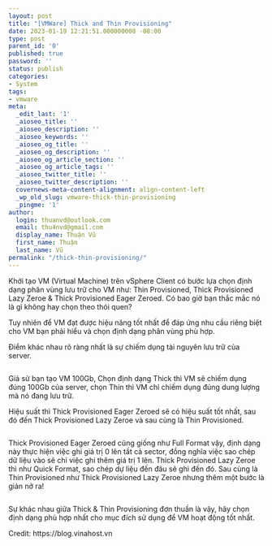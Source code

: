 ```yaml
---
layout: post
title: "[VMWare] Thick and Thin Provisioning"
date: 2023-01-19 12:21:51.000000000 -08:00
type: post
parent_id: '0'
published: true
password: ''
status: publish
categories:
- System
tags:
- vmware
meta:
  _edit_last: '1'
  _aioseo_title: ''
  _aioseo_description: ''
  _aioseo_keywords: ''
  _aioseo_og_title: ''
  _aioseo_og_description: ''
  _aioseo_og_article_section: ''
  _aioseo_og_article_tags: ''
  _aioseo_twitter_title: ''
  _aioseo_twitter_description: ''
  covernews-meta-content-alignment: align-content-left
  _wp_old_slug: vmware-thick-thin-provisioning
  _pingme: '1'
author:
  login: thuanvd@outlook.com
  email: thu4nvd@gmail.com
  display_name: Thuận Vũ
  first_name: Thuận
  last_name: Vũ
permalink: "/thick-thin-provisioning/"
---
```

<p><!-- wp:paragraph --></p>
<p>Khởi tạo VM (Virtual Machine) trên vSphere Client có bước lựa chọn định dạng phân vùng lưu trữ cho VM như: Thin Provisioned, Thick Provisioned Lazy Zeroe &amp; Thick Provisioned Eager Zeroed. Có bao giờ bạn thắc mắc nó là gì không hay chọn theo thói quen?</p>
<p><!-- /wp:paragraph --></p>
<p><!-- wp:paragraph --></p>
<p>Tuy nhiên để VM đạt được hiệu năng tốt nhất để đáp ứng nhu cầu riêng biệt cho VM bạn phải hiểu và chọn định dạng phân vùng phù hợp.</p>
<p><!-- /wp:paragraph --></p>
<p><!-- wp:paragraph --></p>
<p>Điểm khác nhau rõ ràng nhất là sự chiếm dụng tài nguyên lưu trữ của server.</p>
<p><!-- /wp:paragraph --></p>
<p><!-- wp:image {"align":"center","id":3675} --></p>
<figure class="wp-block-image aligncenter"><img src="{{ site.baseurl }}/assets/2023/01/phan-biet-thick-thin.png" alt="" class="wp-image-3675" /></figure>
<p><!-- /wp:image --></p>
<p><!-- wp:paragraph --></p>
<p>Giả sử bạn tạo VM 100Gb, Chọn định dạng Thick thì VM sẽ chiếm dụng đúng 100Gb của server, chọn Thin thì VM chỉ chiếm dụng đúng dung lượng mà nó đang lưu trữ.</p>
<p><!-- /wp:paragraph --></p>
<p><!-- wp:paragraph --></p>
<p>Hiệu suất thì Thick Provisioned Eager Zeroed sẽ có hiệu suất tốt nhất, sau đó đến Thick Provisioned Lazy Zeroe và sau cùng là Thin Provisioned.</p>
<p><!-- /wp:paragraph --></p>
<p><!-- wp:image {"align":"center","id":191} --></p>
<figure class="wp-block-image aligncenter"><img src="{{ site.baseurl }}/assets/2023/01/image-1.png?w=624" alt="" class="wp-image-191" /></figure>
<p><!-- /wp:image --></p>
<p><!-- wp:paragraph --></p>
<p>Thick Provisioned Eager Zeroed cũng giống như Full Format vậy, định dạng này thực hiện việc ghi giá trị 0 lên tất cả sector, đồng nghĩa việc sao chép dữ liệu vào sẽ chỉ việc ghi thêm giá trị 1 lên. Thick Provisioned Lazy Zeroe thì như Quick Format, sao chép dự liệu đến đâu sẽ ghi đến đó. Sau cùng là Thin Provisioned như Thick Provisioned Lazy Zeroe nhưng thêm một bước là giản nở ra!</p>
<p><!-- /wp:paragraph --></p>
<p><!-- wp:image {"align":"center","id":3677} --></p>
<figure class="wp-block-image aligncenter"><img src="{{ site.baseurl }}/assets/2023/01/phan-biet-thick-thin-vmware-2.png" alt="" class="wp-image-3677" /></figure>
<p><!-- /wp:image --></p>
<p><!-- wp:paragraph --></p>
<p>Sự khác nhau giữa Thick &amp; Thin Provisioning đơn thuần là vậy, hãy chọn định dạng phù hợp nhất cho mục đích sử dụng để VM hoạt động tốt nhất.</p>
<p><!-- /wp:paragraph --></p>
<p><!-- wp:paragraph --></p>
<p>Credit: https://blog.vinahost.vn</p>
<p><!-- /wp:paragraph --></p>
